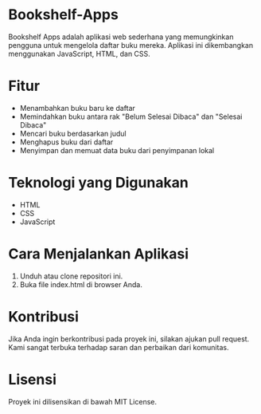 # Bookshelf-Apps
Bookshelf Apps adalah aplikasi web sederhana yang memungkinkan pengguna untuk mengelola daftar buku mereka. Aplikasi ini dikembangkan menggunakan JavaScript, HTML, dan CSS.

# Fitur
- Menambahkan buku baru ke daftar
- Memindahkan buku antara rak "Belum Selesai Dibaca" dan "Selesai Dibaca"
- Mencari buku berdasarkan judul
- Menghapus buku dari daftar
- Menyimpan dan memuat data buku dari penyimpanan lokal

# Teknologi yang Digunakan
- HTML
- CSS
- JavaScript

# Cara Menjalankan Aplikasi
1. Unduh atau clone repositori ini.
2. Buka file index.html di browser Anda.

# Kontribusi
Jika Anda ingin berkontribusi pada proyek ini, silakan ajukan pull request. Kami sangat terbuka terhadap saran dan perbaikan dari komunitas.

# Lisensi
Proyek ini dilisensikan di bawah MIT License.
